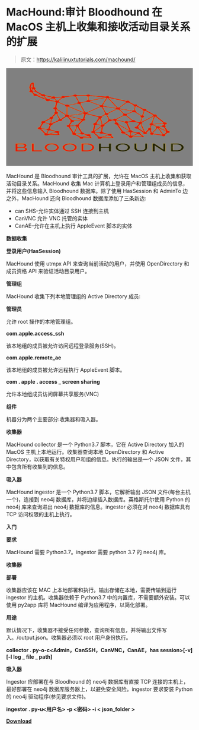 # MacHound:审计 Bloodhound 在 MacOS 主机上收集和接收活动目录关系的扩展

> 原文：<https://kalilinuxtutorials.com/machound/>

[![MacHound : An extension to audit Bloodhound collecting and ingesting of Active Directory relationships on MacOS hosts](img//b875ebce174b36db710a2262a2c116d6.png "MacHound : An extension to audit Bloodhound collecting and ingesting of Active Directory relationships on MacOS hosts")](https://1.bp.blogspot.com/-nQQKzQjH2Oo/YOqS5tEBLcI/AAAAAAAAJ9U/mEMt6oK0LLQ8plcIfH3ilXbrfdyUAYW4QCLcBGAsYHQ/s728/MacHound%25281%2529.png)

MacHound 是 Bloodhound 审计工具的扩展，允许在 MacOS 主机上收集和获取活动目录关系。MacHound 收集 Mac 计算机上登录用户和管理组成员的信息，并将这些信息输入 Bloodhound 数据库。除了使用 HasSession 和 AdminTo 边之外，MacHound 还向 Bloodhound 数据库添加了三条新边:

*   can SHS-允许实体通过 SSH 连接到主机
*   CanVNC 允许 VNC 托管的实体
*   CanAE–允许在主机上执行 AppleEvent 脚本的实体

**数据收集**

**登录用户(HasSession)**

MacHound 使用 utmpx API 来查询当前活动的用户，并使用 OpenDirectory 和成员资格 API 来验证活动目录用户。

**管理组**

MacHound 收集下列本地管理组的 Active Directory 成员:

**管理员**

允许 root 操作的本地管理组。

**com.apple.access_ssh**

该本地组的成员被允许访问远程登录服务(SSH)。

**com.apple.remote_ae**

该本地组的成员被允许远程执行 AppleEvent 脚本。

**com . apple . access _ screen sharing**

允许本地组成员访问屏幕共享服务(VNC)

**组件**

机器分为两个主要部分:收集器和吸入器。

**收集器**

MacHound collector 是一个 Python3.7 脚本，它在 Active Directory 加入的 MacOS 主机上本地运行。收集器查询本地 OpenDirectory 和 Active Directory，以获取有关特权用户和组的信息。执行的输出是一个 JSON 文件，其中包含所有收集到的信息。

**吸入器**

MacHound ingestor 是一个 Python3.7 脚本，它解析输出 JSON 文件(每台主机一个)，连接到 neo4j 数据库，并将边缘插入数据库。英格斯托尔使用 Python 的 neo4j 库来查询进出 neo4j 数据库的信息。ingestor 必须在对 neo4j 数据库具有 TCP 访问权限的主机上执行。

**入门**

**要求**

MacHound 需要 Python3.7。ingestor 需要 python 3.7 的 neo4j 库。

**收集器**

**部署**

收集器应该在 MAC 上本地部署和执行。输出存储在本地，需要传输到运行 ingestor 的主机。收集器依赖于 Python3.7 中的内置库，不需要额外安装。可以使用 py2app 库将 MacHound 编译为应用程序，以简化部署。

**用途**

默认情况下，收集器不接受任何参数，查询所有信息，并将输出文件写入。/output.json。收集器必须以 root 用户身份执行。

**collector . py-o<output _ file>-c<Admin，CanSSH，CanVNC，CanAE，has session>[-v][-l log _ file _ path]**

**吸入器**

Ingestor 应部署在与 Bloodhound 的 neo4j 数据库有直接 TCP 连接的主机上，最好部署在 neo4j 数据库服务器上，以避免安全风险。ingestor 要求安装 Python 的 neo4j 驱动程序(参见要求文件)。

**ingestor . py<URL _ to _ neo4j>-u<用户名> -p <密码> -i < json_folder >**

[**Download**](https://github.com/XMCyber/MacHound)